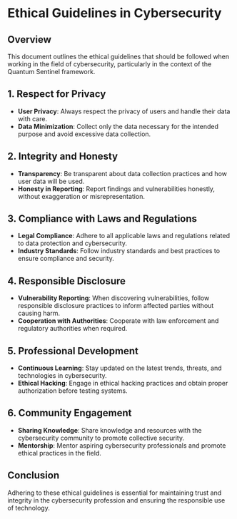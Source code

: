 # Ethical Guidelines in Cybersecurity

## Overview
This document outlines the ethical guidelines that should be followed when working in the field of cybersecurity, particularly in the context of the Quantum Sentinel framework.

## 1. Respect for Privacy
- **User  Privacy**: Always respect the privacy of users and handle their data with care.
- **Data Minimization**: Collect only the data necessary for the intended purpose and avoid excessive data collection.

## 2. Integrity and Honesty
- **Transparency**: Be transparent about data collection practices and how user data will be used.
- **Honesty in Reporting**: Report findings and vulnerabilities honestly, without exaggeration or misrepresentation.

## 3. Compliance with Laws and Regulations
- **Legal Compliance**: Adhere to all applicable laws and regulations related to data protection and cybersecurity.
- **Industry Standards**: Follow industry standards and best practices to ensure compliance and security.

## 4. Responsible Disclosure
- **Vulnerability Reporting**: When discovering vulnerabilities, follow responsible disclosure practices to inform affected parties without causing harm.
- **Cooperation with Authorities**: Cooperate with law enforcement and regulatory authorities when required.

## 5. Professional Development
- **Continuous Learning**: Stay updated on the latest trends, threats, and technologies in cybersecurity.
- **Ethical Hacking**: Engage in ethical hacking practices and obtain proper authorization before testing systems.

## 6. Community Engagement
- **Sharing Knowledge**: Share knowledge and resources with the cybersecurity community to promote collective security.
- **Mentorship**: Mentor aspiring cybersecurity professionals and promote ethical practices in the field.

## Conclusion
Adhering to these ethical guidelines is essential for maintaining trust and integrity in the cybersecurity profession and ensuring the responsible use of technology.

